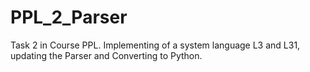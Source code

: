 # PPL_2_Parser

Task 2 in Course PPL.
Implementing of a system language L3 and L31, updating the Parser and Converting to Python.
